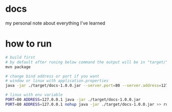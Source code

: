 # docs

my personal note about everything I've learned

# how to run

```bash
# build first
# by default after runing below command the output will be in "target/" 
mvn package

# change bind address or port if you want
# window or linux with application.properties
java -jar ./target/docs-1.0.0.jar --server.port=80 --server.address=127.0.0.1

# linux with env variable
PORT=80 ADDRESS=127.0.0.1 java -jar ./target/docs-1.0.0.jar
PORT=80 ADDRESS=127.0.0.1 nohup java -jar ./target/docs-1.0.0.jar >> run.log 2>&1 & echo $! > run.pid
```
